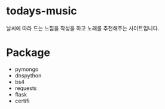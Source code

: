 # todays-music

날씨에 따라 드는 느낌을 작성을 하고 노래를 추천해주는 사이트입니다.

# Package
  - pymongo
  - dnspython
  - bs4
  - requests
  - flask
  - certifi